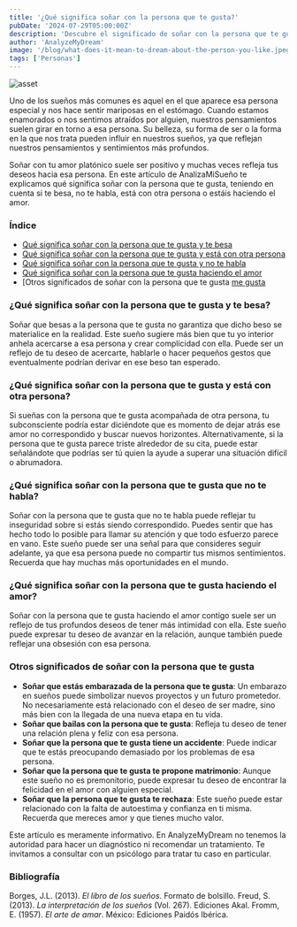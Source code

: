 ```yaml
---
title: '¿Qué significa soñar con la persona que te gusta?'
pubDate: '2024-07-29T05:00:00Z'
description: 'Descubre el significado de soñar con la persona que te gusta, ya sea que te esté besando, estando con otra persona, sin hablarte o haciendo el amor.'
author: 'AnalyzeMyDream'
image: '/blog/what-does-it-mean-to-dream-about-the-person-you-like.jpeg'
tags: ['Personas']
---
```


![asset](/blog/what-does-it-mean-to-dream-about-the-person-you-like.jpeg)

Uno de los sueños más comunes es aquel en el que aparece esa persona especial y nos hace sentir mariposas en el estómago. Cuando estamos enamorados o nos sentimos atraídos por alguien, nuestros pensamientos suelen girar en torno a esa persona. Su belleza, su forma de ser o la forma en la que nos trata pueden influir en nuestros sueños, ya que reflejan nuestros pensamientos y sentimientos más profundos.

Soñar con tu amor platónico suele ser positivo y muchas veces refleja tus deseos hacia esa persona. En este artículo de AnalizaMiSueño te explicamos qué significa soñar con la persona que te gusta, teniendo en cuenta si te besa, no te habla, está con otra persona o estáis haciendo el amor.

### Índice

- [Qué significa soñar con la persona que te gusta y te besa](#que-significa-sonar-con-la-persona-que-te-gusta-y-te-besa)
- [Qué significa soñar con la persona que te gusta y está con otra persona](#que-significa-sonar-con-la-persona-que-te-gusta-y-está-con-otra-persona)
- [Qué significa soñar con la persona que te gusta y no te habla](#que-significa-sonar-con-la-persona-que-te-gusta-y-no-te-habla)
- [Qué significa soñar con la persona que te gusta haciendo el amor](#que-significa-sonar-con-la-persona-que-te-gusta-haciendo-el-amor)
- [Otros significados de soñar con la persona que te gusta [me gusta](#otros-significados-de-soñar-con-la-persona-que-te-gusta)

### ¿Qué significa soñar con la persona que te gusta y te besa?

Soñar que besas a la persona que te gusta no garantiza que dicho beso se materialice en la realidad. Este sueño sugiere más bien que tu yo interior anhela acercarse a esa persona y crear complicidad con ella. Puede ser un reflejo de tu deseo de acercarte, hablarle o hacer pequeños gestos que eventualmente podrían derivar en ese beso tan esperado.

### ¿Qué significa soñar con la persona que te gusta y está con otra persona?

Si sueñas con la persona que te gusta acompañada de otra persona, tu subconsciente podría estar diciéndote que es momento de dejar atrás ese amor no correspondido y buscar nuevos horizontes. Alternativamente, si la persona que te gusta parece triste alrededor de su cita, puede estar señalándote que podrías ser tú quien la ayude a superar una situación difícil o abrumadora.

### ¿Qué significa soñar con la persona que te gusta que no te habla?

Soñar con la persona que te gusta que no te habla puede reflejar tu inseguridad sobre si estás siendo correspondido. Puedes sentir que has hecho todo lo posible para llamar su atención y que todo esfuerzo parece en vano. Este sueño puede ser una señal para que consideres seguir adelante, ya que esa persona puede no compartir tus mismos sentimientos. Recuerda que hay muchas más oportunidades en el mundo. 

### ¿Qué significa soñar con la persona que te gusta haciendo el amor?

Soñar con la persona que te gusta haciendo el amor contigo suele ser un reflejo de tus profundos deseos de tener más intimidad con ella. Este sueño puede expresar tu deseo de avanzar en la relación, aunque también puede reflejar una obsesión con esa persona.

### Otros significados de soñar con la persona que te gusta

- **Soñar que estás embarazada de la persona que te gusta**: Un embarazo en sueños puede simbolizar nuevos proyectos y un futuro prometedor. No necesariamente está relacionado con el deseo de ser madre, sino más bien con la llegada de una nueva etapa en tu vida.
- **Soñar que bailas con la persona que te gusta**: Refleja tu deseo de tener una relación plena y feliz con esa persona.
- **Soñar que la persona que te gusta tiene un accidente**: Puede indicar que te estás preocupando demasiado por los problemas de esa persona.
- **Soñar que la persona que te gusta te propone matrimonio**: Aunque este sueño no es premonitorio, puede expresar tu deseo de encontrar la felicidad en el amor con alguien especial.
- **Soñar que la persona que te gusta te rechaza**: Este sueño puede estar relacionado con la falta de autoestima y confianza en ti misma. Recuerda que mereces amor y que tienes mucho valor.

Este artículo es meramente informativo. En AnalyzeMyDream no tenemos la autoridad para hacer un diagnóstico ni recomendar un tratamiento. Te invitamos a consultar con un psicólogo para tratar tu caso en particular.

### Bibliografía

Borges, J.L. (2013). *El libro de los sueños*. Formato de bolsillo. 
Freud, S. (2013). *La interpretación de los sueños* (Vol. 267). Ediciones Akal. 
Fromm, E. (1957). *El arte de amar*. México: Ediciones Paidós Ibérica.